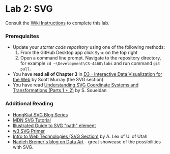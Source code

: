 # Lab 2: SVG
Consult the [Wiki Instructions](https://github.gatech.edu/CS-4460/Labs/wiki/Lab-2%3A-SVG) to complete this lab.

### Prerequisites
* Update your *starter code repository* using one of the following methods:
    1. From the GitHub Desktop app click `Sync` on the top right
    2. Open a command line prompt. Navigate to the repository directory, for example `cd ~\Development\CS-4460\labs` and run command `git pull`.
* You have **read all of Chapter 3** in [D3 - Interactive Data Visualization for the Web](http://chimera.labs.oreilly.com/books/1230000000345/ch03.html#_javascript) by Scott Murray (the SVG section)
* You have read [Understanding SVG Coordinate Systems and Transformations (Parts 1 + 2)](http://www.sarasoueidan.com/blog/svg-transformations/) by S. Soueidan

### Additional Reading
* [HongKiat SVG Blog Series](http://www.hongkiat.com/blog/tag/scalable-vector-graphics/)
* [MDN SVG Tutorial](https://developer.mozilla.org/en-US/docs/Web/SVG/Tutorial/Introduction)
* [Illustrated Guide to SVG "path" element](https://css-tricks.com/svg-path-syntax-illustrated-guide/)
* [w3 SVG Primer](https://www.w3.org/Graphics/SVG/IG/resources/svgprimer.html#advantages)
* [Intro to Web Technologies (SVG Section)](http://dataviscourse.net/2015/lectures/lecture-html/) by A. Lex of U. of Utah
* [Nadieh Bremer's blog on Data Art](https://www.visualcinnamon.com/category/data-art)  - great showcase of the possibilities with SVG.